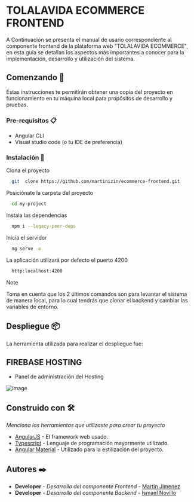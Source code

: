 # TOLALAVIDA ECOMMERCE FRONTEND

A Continuación se presenta el manual de usario correspondiente al componente frontend de la plataforma web "TOLALAVIDA ECOMMERCE", en esta guía se detallan los aspectos más importantes a conocer para la implementación, desarrollo y utilización del sistema.

## Comenzando 🚀

Estas instrucciones te permitirán obtener una copia del proyecto en funcionamiento en tu máquina local para propósitos de desarrollo y pruebas.


### Pre-requisitos 📋

+ Angular CLI
+ Visual studio code (o tu IDE de preferencia)

### Instalación 🔧

Clona el proyecto

```bash
  git  clone https://github.com/martinizin/ecommerce-frontend.git
```

Posiciónate la carpeta del proyecto

```bash
  cd my-project
```

Instala las dependencias

```bash
  npm i --legacy-peer-deps
```
Inicia el servidor

```bash
  ng serve -o
```

La aplicación utilizará por defecto el puerto 4200

```bash
  http:localhost:4200
```

> [!NOTE]
> Toma en cuenta que los 2 últimos comandos son para levantar el sistema de manera local,
para lo cual tendrás que clonar el backend y cambiar las variables de entorno.


## Despliegue 📦

La herramienta utilizada para realizar el despliegue fue:
 ## FIREBASE HOSTING
 - Panel de administración del Hosting

![image](https://github.com/user-attachments/assets/da2436e8-4632-4456-8deb-ec5a88384002)


## Construido con 🛠️

_Menciona las herramientas que utilizaste para crear tu proyecto_

* [AngularJS](http://www.angularjs.org) - El framework web usado.
* [Typescript](https://www.typescriptlang.org/) - Lenguaje de programación mayormente utilizado.
* [Angular Material](https://material.angular.io/) - Utilizado para la estilización del proyecto.


## Autores ✒️

* **Developer** - *Desarrollo del componente Frontend* - [Martin Jimenez](https://github.com/martinizin)
* **Developer** - *Desarrollo del componente Backend* - [Ismael Novillo](https://github.com/IsmaelNovillo)


